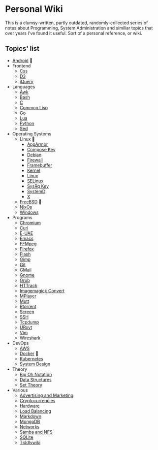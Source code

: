 # Personal Wiki

This is a clumsy-written, partly outdated, randomly-collected series of notes about Programming, System Administration and similiar topics that over years I've found it useful. Sort of a personal reference, or wiki.

## Topics' list

+ [Android](android/Android.md) :iphone:
+ Frontend
	+ [Css](frontend/Css.md)
	+ [D3](frontend/d3.md)
	+ [jQuery](frontend/jQuery.md)
+ Languages
	+ [Awk](languages/Awk.md)
	+ [Bash](languages/Bash.md)
	+ [C](languages/C.md)
	+ [Common Lisp](languages/Common_Lisp.md)
	+ [Go](languages/Go.md)
	+ [Lua](languages/Lua.md)
	+ [Python](languages/Python.md)
	+ [Sed](languages/Sed.md)
+ Operating Systems
	+ Linux :penguin:
		+ [AppArmor](operating_systems/linux/AppArmor.md)
		+ [Compose Key](operating_systems/linux/Compose_Key.md)
		+ [Debian](operating_systems/linux/Debian.md)
		+ [Firewall](operating_systems/linux/Firewall.md)
		+ [Framebuffer](operating_systems/linux/Framebuffer.md)
		+ [Kernel](operating_systems/linux/Kernel.md)
		+ [Linux](operating_systems/linux/Linux.md)
		+ [SELinux](operating_systems/linux/SELinux.md)
		+ [SysRq Key](operating_systems/linux/Sysrq_key.md)
		+ [SystemD](operating_systems/linux/SystemD.md)
		+ [X](operating_systems/linux/X.md)
	+ [FreeBSD](operating_systems/FreeBSD.md) :imp:
	+ [NixOs](operating_systems/NixOs.md)
	+ [Windows](operating_systems/Windows.md)
+ Programs
	+ [Chromium](programs/Chromium.md)
	+ [Curl](programs/Curl.md)
	+ [E-UAE](programs/E-Uae.md)
	+ [Emacs](programs/Emacs.md)
	+ [FFMpeg](programs/Ffmpeg.md)
	+ [Firefox](programs/Firefox.md)
	+ [Flash](programs/Flash.md)
	+ [Gimp](programs/Gimp.md)
	+ [Git](programs/Git.md)
	+ [GMail](programs/GMail.md)
	+ [Gnome](programs/Gnome.md)
	+ [Grub](programs/Grub.md)
	+ [HTTrack](programs/HTTrack.md)
	+ [Imagemagick Convert](programs/Imagemagick-convert.md)
	+ [MPlayer](programs/MPlayer.md)
	+ [Mutt](programs/Mutt.md)
	+ [Rtorrent](programs/Rtorrent.md)
	+ [Screen](programs/Screen.md)
	+ [SSH](programs/Ssh.md)
	+ [Tcpdump](programs/Tcpdump.md)
	+ [URxvt](programs/URxvt.md)
	+ [Vim](programs/Vim.md)
	+ [Wireshark](programs/Wireshark.md)
+ DevOps
	+ [AWS](devops/AWS.md)
	+ [Docker](devops/Docker.md) :whale:
	+ [Kubernetes](devops/Kubernetes.md)
	+ [System Design](devops/System_Design.md)
+ Theory
	+ [Big Oh Notation](theory/Big_Oh_Notation.md)
	+ [Data Structures](theory/Data_Structures.md)
	+ [Set Theory](theory/Set_Theory.md)
+ Various
	+ [Advertising and Marketing](various/Advertising_and_Marketing.md)
	+ [Cryptocurrencies](various/Cryptocurrencies.md)
	+ [Hardware](various/Hardware.md)
	+ [Load Balancing](various/Load_Balancing.md)
	+ [Markdown](various/Markdown.md)
	+ [MongoDB](various/Mongodb.md)
	+ [Networks](various/Networks.md)
	+ [Samba and NFS](various/Samba_and_Nfs.md)
	+ [SQLite](various/SQLite.md)
	+ [Tiddlywiki](various/Tiddlywiki)
